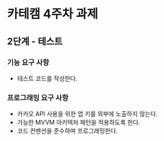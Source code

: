 # 카테캠 4주차 과제

## 2단계 - 테스트

### 기능 요구 사항

- 테스트 코드를 작성한다.


### 프로그래밍 요구 사항

- 카카오 API 사용을 위한 앱 키를 외부에 노출하지 않는다.
- 가능한 MVVM 아키텍처 패턴을 적용하도록 한다.
- 코드 컨벤션을 준수하며 프로그래밍한다.